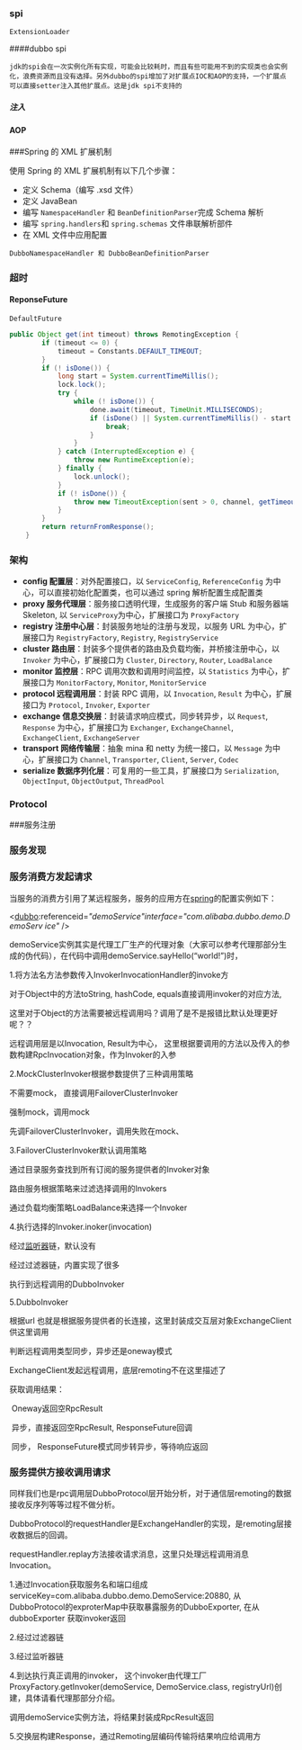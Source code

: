 ### spi

`ExtensionLoader`

####dubbo spi

`jdk的spi会在一次实例化所有实现，可能会比较耗时，而且有些可能用不到的实现类也会实例化，浪费资源而且没有选择。另外dubbo的spi增加了对扩展点IOC和AOP的支持，一个扩展点可以直接setter注入其他扩展点。这是jdk spi不支持的`

##### 注入

#### AOP

###Spring 的 XML 扩展机制

使用 Spring 的 XML 扩展机制有以下几个步骤：

* 定义 Schema（编写 .xsd 文件）
* 定义 JavaBean
* 编写 `NamespaceHandler` 和 `BeanDefinitionParser`完成 Schema 解析
* 编写 `spring.handlers`和 `spring.schemas` 文件串联解析部件
* 在 XML 文件中应用配置

`DubboNamespaceHandler 和 DubboBeanDefinitionParser `

### 超时

#### ReponseFuture

`DefaultFuture`

```java
public Object get(int timeout) throws RemotingException {
        if (timeout <= 0) {
            timeout = Constants.DEFAULT_TIMEOUT;
        }
        if (! isDone()) {
            long start = System.currentTimeMillis();
            lock.lock();
            try {
                while (! isDone()) {
                    done.await(timeout, TimeUnit.MILLISECONDS);
                    if (isDone() || System.currentTimeMillis() - start > timeout) {
                        break;
                    }
                }
            } catch (InterruptedException e) {
                throw new RuntimeException(e);
            } finally {
                lock.unlock();
            }
            if (! isDone()) {
                throw new TimeoutException(sent > 0, channel, getTimeoutMessage(false));
            }
        }
        return returnFromResponse();
    }
```

### 架构



- **config 配置层**：对外配置接口，以 `ServiceConfig`, `ReferenceConfig` 为中心，可以直接初始化配置类，也可以通过 spring 解析配置生成配置类
- **proxy 服务代理层**：服务接口透明代理，生成服务的客户端 Stub 和服务器端 Skeleton, 以 `ServiceProxy`为中心，扩展接口为 `ProxyFactory`
- **registry 注册中心层**：封装服务地址的注册与发现，以服务 URL 为中心，扩展接口为 `RegistryFactory`, `Registry`, `RegistryService`
- **cluster 路由层**：封装多个提供者的路由及负载均衡，并桥接注册中心，以 `Invoker` 为中心，扩展接口为 `Cluster`, `Directory`, `Router`, `LoadBalance`
- **monitor 监控层**：RPC 调用次数和调用时间监控，以 `Statistics` 为中心，扩展接口为 `MonitorFactory`, `Monitor`, `MonitorService`
- **protocol 远程调用层**：封装 RPC 调用，以 `Invocation`, `Result` 为中心，扩展接口为 `Protocol`, `Invoker`, `Exporter`
- **exchange 信息交换层**：封装请求响应模式，同步转异步，以 `Request`, `Response` 为中心，扩展接口为 `Exchanger`, `ExchangeChannel`, `ExchangeClient`, `ExchangeServer`
- **transport 网络传输层**：抽象 mina 和 netty 为统一接口，以 `Message` 为中心，扩展接口为 `Channel`, `Transporter`, `Client`, `Server`, `Codec`
- **serialize 数据序列化层**：可复用的一些工具，扩展接口为 `Serialization`, `ObjectInput`, `ObjectOutput`, `ThreadPool`

### Protocol

###服务注册

### 服务发现

### 服务消费方发起请求

当服务的消费方引用了某远程服务，服务的应用方在[spring](http://lib.csdn.net/base/javaee)的配置实例如下：

<[dubbo](https://www.baidu.com/s?wd=dubbo&tn=24004469_oem_dg&rsv_dl=gh_pl_sl_csd):referenceid=*"demoService"*interface=*"com.alibaba.dubbo.demo.DemoServ ice"* />

demoService实例其实是代理工厂生产的代理对象（大家可以参考代理那部分生成的伪代码），在代码中调用demoService.sayHello(“world!”)时，

1.将方法名方法参数传入InvokerInvocationHandler的invoke方

对于Object中的方法toString, hashCode, equals直接调用invoker的对应方法,

这里对于Object的方法需要被远程调用吗？调用了是不是报错比默认处理更好呢？？

远程调用层是以Invocation, Result为中心， 这里根据要调用的方法以及传入的参数构建RpcInvocation对象，作为Invoker的入参

2.MockClusterInvoker根据参数提供了三种调用策略

不需要mock， 直接调用FailoverClusterInvoker

强制mock，调用mock

先调FailoverClusterInvoker，调用失败在mock、

3.FailoverClusterInvoker默认调用策略

通过目录服务查找到所有订阅的服务提供者的Invoker对象

路由服务根据策略来过滤选择调用的Invokers

通过负载均衡策略LoadBalance来选择一个Invoker

4.执行选择的Invoker.inoker(invocation)

经过[监听器](https://www.baidu.com/s?wd=%E7%9B%91%E5%90%AC%E5%99%A8&tn=24004469_oem_dg&rsv_dl=gh_pl_sl_csd)链，默认没有

经过过滤器链，内置实现了很多

执行到远程调用的DubboInvoker

5.DubboInvoker

根据url 也就是根据服务提供者的长连接，这里封装成交互层对象ExchangeClient供这里调用

判断远程调用类型同步，异步还是oneway模式

ExchangeClient发起远程调用，底层remoting不在这里描述了

获取调用结果：

​        Oneway返回空RpcResult

​        异步，直接返回空RpcResult, ResponseFuture回调

​        同步， ResponseFuture模式同步转异步，等待响应返回

### 服务提供方接收调用请求

同样我们也是rpc调用层DubboProtocol层开始分析，对于通信层remoting的数据接收反序列等等过程不做分析。

DubboProtocol的requestHandler是ExchangeHandler的实现，是remoting层接收数据后的回调。

requestHandler.replay方法接收请求消息，这里只处理远程调用消息Invocation。

1.通过Invocation获取服务名和端口组成serviceKey=com.alibaba.dubbo.demo.DemoService:20880, 从DubboProtocol的exproterMap中获取暴露服务的DubboExporter, 在从dubboExporter 获取invoker返回

2.经过过滤器链

3.经过监听器链

4.到达执行真正调用的invoker， 这个invoker由代理工厂ProxyFactory.getInvoker(demoService, DemoService.class, registryUrl)创建，具体请看代理那部分介绍。

调用demoService实例方法，将结果封装成RpcResult返回

5.交换层构建Response，通过Remoting层编码传输将结果响应给调用方